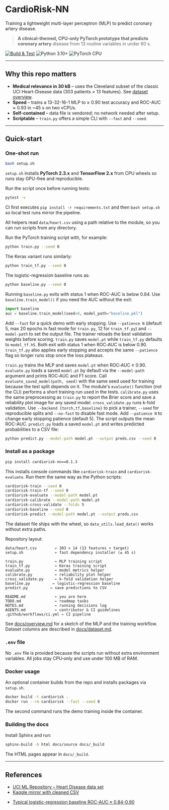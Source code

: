 <!-- markdownlint-disable MD013 -->
# CardioRisk-NN

Training a lightweight multi-layer perceptron (MLP) to predict coronary artery
disease.

> **A clinical-themed, CPU-only PyTorch prototype that predicts coronary artery**
> disease from 13 routine variables in under 60 s.

[![Build & Test][ci-badge]][ci-link]
![Python 3.10+](https://img.shields.io/badge/python-3.10%2B-blue)
![PyTorch CPU](https://img.shields.io/badge/PyTorch-2.3%20CPU-lightgrey)

---

## Why this repo matters

* **Medical relevance in 30 kB** – uses the Cleveland subset of the classic UCI
  Heart-Disease data (303 patients × 13 features). See [dataset overview](docs/dataset.md).
* **Speed** – trains a 13-32-16-1 MLP to ≥ 0.90 test accuracy and ROC-AUC ≈
  0.93 in ~45 s on two vCPUs.
* **Self-contained** – data file is vendored; no network needed after setup.
* **Scriptable** – `train.py` offers a simple CLI with `--fast` and `--seed`.

---

## Quick-start

### One-shot run

```bash
bash setup.sh
```

`setup.sh` installs **PyTorch 2.3.x** and **TensorFlow 2.x** from CPU wheels so
runs stay GPU-free and reproducible.

Run the script once before running tests:

```bash
pytest -v
```

CI first executes `pip install -r requirements.txt` and then `bash setup.sh`
so local test runs mirror the pipeline.

All helpers read `data/heart.csv` using a path relative to the module, so you
can run scripts from any directory.

Run the PyTorch training script with, for example:

```bash
python train.py --seed 0
```

The Keras variant runs similarly:

```bash
python train_tf.py --seed 0
```

The logistic-regression baseline runs as:

```bash
python baseline.py --seed 0
```

Running `baseline.py` exits with status 1 when ROC-AUC is below 0.84. Use
`baseline.train_model()` if you need the AUC without the exit:

```python
import baseline
auc = baseline.train_model(seed=0, model_path="baseline.pkl")
```

Add `--fast` for a quick demo with early stopping. Use `--patience N` (default
5, max 20 epochs in fast mode for `train.py`, 12 for `train_tf.py`) and
`--model-path` to set the output file. The trainer reloads the best validation
weights before scoring. `train.py` saves `model.pt` while `train_tf.py` defaults
to `model_tf.h5`. Both
exit with status 1 when ROC‑AUC is below 0.90.
`train_tf.py` also applies early stopping and accepts the same `--patience`
flag so longer runs stop once the loss plateaus.

`train.py` trains the MLP and saves `model.pt` when ROC‑AUC ≥ 0.90.
`evaluate.py` loads a saved `model.pt` by default via the `--model-path`
argument and prints ROC‑AUC and F1 score. Call
`evaluate_saved_model(path, seed)` with the same seed used for training because
the test split depends on it. The module's
`evaluate()` function (not the CLI) performs a short training run used in the
tests.
`calibrate.py` uses the same preprocessing as `train.py` to report the Brier
score and save a reliability plot image for any saved model.
`cross_validate.py` runs k-fold validation.
Use `--backend {torch,tf,baseline}` to pick a trainer,
`--seed` for reproducible splits and `--no-fast` to disable fast mode.
Add `--patience N` to change early stopping patience (default 5).
The script outputs the mean ROC-AUC.
`predict.py` loads a saved `model.pt` and writes predicted probabilities to a
CSV file:

```bash
python predict.py --model-path model.pt --output preds.csv --seed 0
```

### Install as a package

```bash
pip install cardiorisk-nn==0.1.3
```

This installs console commands like `cardiorisk-train` and `cardiorisk-evaluate`.
Run them the same way as the Python scripts:

```bash
cardiorisk-train --seed 0
cardiorisk-train-tf --seed 0
cardiorisk-evaluate --model-path model.pt
cardiorisk-calibrate --model-path model.pt
cardiorisk-cross-validate --folds 5
cardiorisk-baseline --seed 0
cardiorisk-predict --model-path model.pt --output preds.csv
```

The dataset file ships with the wheel, so `data_utils.load_data()` works
without extra paths.

Repository layout:

```text
data/heart.csv        ← 303 × 14 (13 features + target)
setup.sh              ← fast dependency installer (≤ 45 s)

train.py              ← MLP training script
train_tf.py           ← Keras training script
evaluate.py           ← model metrics helper
calibrate.py          ← reliability plot helper
cross_validate.py     ← k-fold validation helper
baseline.py          ← logistic-regression baseline
predict.py          ← save predictions to CSV

README.md             ← you are here
TODO.md               ← roadmap tasks
NOTES.md              ← running decisions log
AGENTS.md             ← contributor & CI guidelines
.github/workflows/ci.yml ← CI pipeline
```

See [docs/overview.md](docs/overview.md) for a sketch of the MLP and
the training workflow. Dataset columns are described in [docs/dataset.md](docs/dataset.md).

### `.env` file

No `.env` file is provided because the scripts run without extra
environment variables. All jobs stay CPU‑only and use under 100 MB of RAM.

### Docker usage

An optional container builds from the repo and installs packages via
`setup.sh`.

```bash
docker build -t cardiorisk .
docker run --rm cardiorisk --fast --seed 0
```

The second command runs the demo training inside the container.

### Building the docs

Install Sphinx and run:

```bash
sphinx-build -b html docs/source docs/_build
```

The HTML pages appear in `docs/_build`.

---

## References

* [UCI ML Repository – Heart Disease data set](https://archive.ics.uci.edu)
* [Kaggle mirror with cleaned CSV](https://kaggle.com)
<!-- markdown-link-check-disable -->
* [Typical logistic-regression baseline ROC-AUC ≈ 0.84-0.90](
  https://www.ncbi.nlm.nih.gov/pmc/articles/PMC4885402/)
<!-- markdown-link-check-enable -->

[ci-badge]:
  https://img.shields.io/github/actions/workflow/status/IvanStarostin1984/CardioRisk-NN/ci.yml?branch=main
[ci-link]: https://github.com/IvanStarostin1984/CardioRisk-NN
